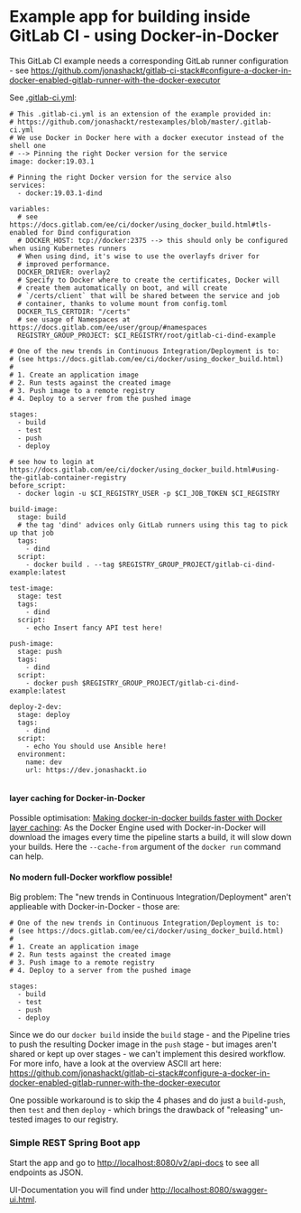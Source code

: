 Example app for building inside GitLab CI - using Docker-in-Docker
=============================

This GitLab CI example needs a corresponding GitLab runner configuration - see https://github.com/jonashackt/gitlab-ci-stack#configure-a-docker-in-docker-enabled-gitlab-runner-with-the-docker-executor

See [.gitlab-ci.yml](.gitlab-ci.yml):

```
# This .gitlab-ci.yml is an extension of the example provided in: 
# https://github.com/jonashackt/restexamples/blob/master/.gitlab-ci.yml
# We use Docker in Docker here with a docker executor instead of the shell one
# --> Pinning the right Docker version for the service
image: docker:19.03.1

# Pinning the right Docker version for the service also
services:
  - docker:19.03.1-dind

variables:
  # see https://docs.gitlab.com/ee/ci/docker/using_docker_build.html#tls-enabled for Dind configuration
  # DOCKER_HOST: tcp://docker:2375 --> this should only be configured when using Kubernetes runners
  # When using dind, it's wise to use the overlayfs driver for
  # improved performance.
  DOCKER_DRIVER: overlay2
  # Specify to Docker where to create the certificates, Docker will
  # create them automatically on boot, and will create
  # `/certs/client` that will be shared between the service and job
  # container, thanks to volume mount from config.toml
  DOCKER_TLS_CERTDIR: "/certs"
  # see usage of Namespaces at https://docs.gitlab.com/ee/user/group/#namespaces
  REGISTRY_GROUP_PROJECT: $CI_REGISTRY/root/gitlab-ci-dind-example

# One of the new trends in Continuous Integration/Deployment is to:
# (see https://docs.gitlab.com/ee/ci/docker/using_docker_build.html)
#
# 1. Create an application image
# 2. Run tests against the created image
# 3. Push image to a remote registry
# 4. Deploy to a server from the pushed image

stages:
  - build
  - test
  - push
  - deploy

# see how to login at https://docs.gitlab.com/ee/ci/docker/using_docker_build.html#using-the-gitlab-container-registry
before_script:
  - docker login -u $CI_REGISTRY_USER -p $CI_JOB_TOKEN $CI_REGISTRY

build-image:
  stage: build
  # the tag 'dind' advices only GitLab runners using this tag to pick up that job
  tags: 
    - dind
  script:
    - docker build . --tag $REGISTRY_GROUP_PROJECT/gitlab-ci-dind-example:latest

test-image:
  stage: test
  tags:
    - dind
  script:
    - echo Insert fancy API test here!

push-image:
  stage: push
  tags:
    - dind
  script:
    - docker push $REGISTRY_GROUP_PROJECT/gitlab-ci-dind-example:latest

deploy-2-dev:
  stage: deploy
  tags:
    - dind
  script:
    - echo You should use Ansible here!
  environment:
    name: dev
    url: https://dev.jonashackt.io


```

#### layer caching for Docker-in-Docker

Possible optimisation: [Making docker-in-docker builds faster with Docker layer caching](https://docs.gitlab.com/ee/ci/docker/using_docker_build.html#making-docker-in-docker-builds-faster-with-docker-layer-caching): As the Docker Engine used with Docker-in-Docker will download the images every time the pipeline starts a build, it will slow down your builds. Here the `--cache-from` argument of the `docker run` command can help.


#### No modern full-Docker workflow possible!

Big problem: The "new trends in Continuous Integration/Deployment" aren't applieable with Docker-in-Docker - those are:

```
# One of the new trends in Continuous Integration/Deployment is to:
# (see https://docs.gitlab.com/ee/ci/docker/using_docker_build.html)
#
# 1. Create an application image
# 2. Run tests against the created image
# 3. Push image to a remote registry
# 4. Deploy to a server from the pushed image

stages:
  - build
  - test
  - push
  - deploy
``` 

Since we do our `docker build` inside the `build` stage - and the Pipeline tries to push the resulting Docker image in the `push` stage - but images aren't shared or kept up over stages - we can't implement this desired workflow. For more info, have a look at the overview ASCII art here: https://github.com/jonashackt/gitlab-ci-stack#configure-a-docker-in-docker-enabled-gitlab-runner-with-the-docker-executor

One possible workaround is to skip the 4 phases and do just a `build-push`, then `test` and then `deploy` - which brings the drawback of "releasing" un-tested images to our registry.


### Simple REST Spring Boot app

Start the app and go to [http://localhost:8080/v2/api-docs](http://localhost:8080/v2/api-docs) to see all endpoints as JSON.

UI-Documentation you will find under [http://localhost:8080/swagger-ui.html](http://localhost:8080/swagger-ui.html).